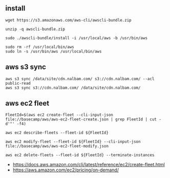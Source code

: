 ## install
```
wget https://s3.amazonaws.com/aws-cli/awscli-bundle.zip

unzip -q awscli-bundle.zip

sudo ./awscli-bundle/install -i /usr/local/aws -b /usr/bin/aws

sudo rm -rf /usr/local/bin/aws
sudo ln -s /usr/bin/aws /usr/local/bin/aws
```

## aws s3 sync
```
aws s3 sync /data/site/cdn.nalbam.com/ s3://cdn.nalbam.com/ --acl public-read
aws s3 sync s3://cdn.nalbam.com/ /data/site/cdn.nalbam.com/
```

## aws ec2 fleet
```
FleetId=$(aws ec2 create-fleet --cli-input-json file://basecamp/aws/aws-ec2-fleet-create.json | grep FleetId | cut -d'"' -f4)

aws ec2 describe-fleets --fleet-id ${FleetId}

aws ec2 modify-fleet --fleet-id ${FleetId} --cli-input-json file://basecamp/aws/aws-ec2-fleet-modify.json

aws ec2 delete-fleets --fleet-id ${FleetId} --terminate-instances
```
* https://docs.aws.amazon.com/cli/latest/reference/ec2/create-fleet.html
* https://aws.amazon.com/ec2/pricing/on-demand/
